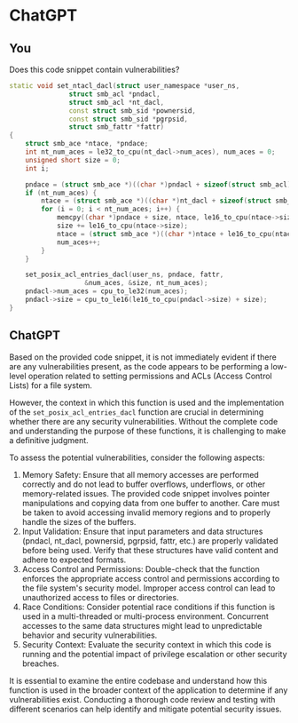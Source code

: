 # ChatGPT

## You
Does this code snippet contain vulnerabilities?
```cpp
static void set_ntacl_dacl(struct user_namespace *user_ns,
			   struct smb_acl *pndacl,
			   struct smb_acl *nt_dacl,
			   const struct smb_sid *pownersid,
			   const struct smb_sid *pgrpsid,
			   struct smb_fattr *fattr)
{
	struct smb_ace *ntace, *pndace;
	int nt_num_aces = le32_to_cpu(nt_dacl->num_aces), num_aces = 0;
	unsigned short size = 0;
	int i;

	pndace = (struct smb_ace *)((char *)pndacl + sizeof(struct smb_acl));
	if (nt_num_aces) {
		ntace = (struct smb_ace *)((char *)nt_dacl + sizeof(struct smb_acl));
		for (i = 0; i < nt_num_aces; i++) {
			memcpy((char *)pndace + size, ntace, le16_to_cpu(ntace->size));
			size += le16_to_cpu(ntace->size);
			ntace = (struct smb_ace *)((char *)ntace + le16_to_cpu(ntace->size));
			num_aces++;
		}
	}

	set_posix_acl_entries_dacl(user_ns, pndace, fattr,
				   &num_aces, &size, nt_num_aces);
	pndacl->num_aces = cpu_to_le32(num_aces);
	pndacl->size = cpu_to_le16(le16_to_cpu(pndacl->size) + size);
}
```

## ChatGPT
Based on the provided code snippet, it is not immediately evident if there are any vulnerabilities present, as the code appears to be performing a low-level operation related to setting permissions and ACLs (Access Control Lists) for a file system.

However, the context in which this function is used and the implementation of the `set_posix_acl_entries_dacl` function are crucial in determining whether there are any security vulnerabilities. Without the complete code and understanding the purpose of these functions, it is challenging to make a definitive judgment.

To assess the potential vulnerabilities, consider the following aspects:

1. Memory Safety: Ensure that all memory accesses are performed correctly and do not lead to buffer overflows, underflows, or other memory-related issues. The provided code snippet involves pointer manipulations and copying data from one buffer to another. Care must be taken to avoid accessing invalid memory regions and to properly handle the sizes of the buffers.
2. Input Validation: Ensure that input parameters and data structures (pndacl, nt_dacl, pownersid, pgrpsid, fattr, etc.) are properly validated before being used. Verify that these structures have valid content and adhere to expected formats.
3. Access Control and Permissions: Double-check that the function enforces the appropriate access control and permissions according to the file system's security model. Improper access control can lead to unauthorized access to files or directories.
4. Race Conditions: Consider potential race conditions if this function is used in a multi-threaded or multi-process environment. Concurrent accesses to the same data structures might lead to unpredictable behavior and security vulnerabilities.
5. Security Context: Evaluate the security context in which this code is running and the potential impact of privilege escalation or other security breaches.

It is essential to examine the entire codebase and understand how this function is used in the broader context of the application to determine if any vulnerabilities exist. Conducting a thorough code review and testing with different scenarios can help identify and mitigate potential security issues.

